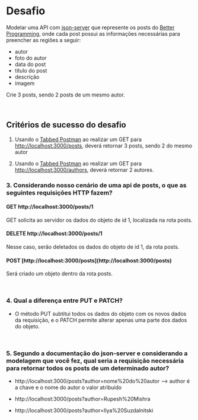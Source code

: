 # Desafio

Modelar uma API com [json-server](https://github.com/typicode/json-server) que represente os posts do [Better Programming](https://betterprogramming.pub/archive), onde cada post possui as informações necessárias para preencher as regiões a seguir:

- autor
- foto do autor
- data do post
- título do post
- descrição
- imagem

Crie 3 posts, sendo 2 posts de um mesmo autor.

<br>

## Critérios de sucesso do desafio

1. Usando o [Tabbed Postman](https://chrome.google.com/webstore/detail/tabbed-postman-rest-clien/coohjcphdfgbiolnekdpbcijmhambjff/related?hl=pt-br) ao realizar um GET para [http://localhost:3000/posts](http://localhost:3000/posts), deverá retornar 3 posts, sendo 2 do mesmo autor

2. Usando o [Tabbed Postman](https://chrome.google.com/webstore/detail/tabbed-postman-rest-clien/coohjcphdfgbiolnekdpbcijmhambjff/related?hl=pt-br) ao realizar um GET para [http://localhost:3000/authors](http://localhost:3000/authors), deverá retornar 2 autores.

<h3> 3. Considerando nosso cenário de uma api de posts, o que as seguintes requisições HTTP fazem? </h3>

<h4> GET http://localhost:3000/posts/1 </h4>

GET solicita ao servidor os dados do objeto de id 1, localizada na rota posts.

<h4> DELETE http://localhost:3000/posts/1 </h4>

Nesse caso, serão deletados os dados do objeto de id 1, da rota posts. 

<h4> POST [http://localhost:3000/posts](http://localhost:3000/posts) </h4>

Será criado um objeto dentro da rota posts.

<br>

<h3> 4. Qual a diferença entre PUT e PATCH? </h3>

- O método PUT subtitui todos os dados do objeto com os novos dados da requisição, e o PATCH permite alterar apenas uma parte dos dados do objeto. 

<br>

<h3> 5. Segundo a documentação do json-server e considerando a modelagem que você fez, qual seria a requisição necessária para retornar todos os posts de um determinado autor? </h3>

- http://localhost:3000/posts?author=nome%20do%20autor --> author é a chave e o nome do autor o valor atribuído

- http://localhost:3000/posts?author=Rupesh%20Mishra

- http://localhost:3000/posts?author=Ilya%20Suzdalnitski 

